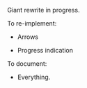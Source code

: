Giant rewrite in progress.

To re-implement:

* Arrows

* Progress indication

To document:

* Everything.
